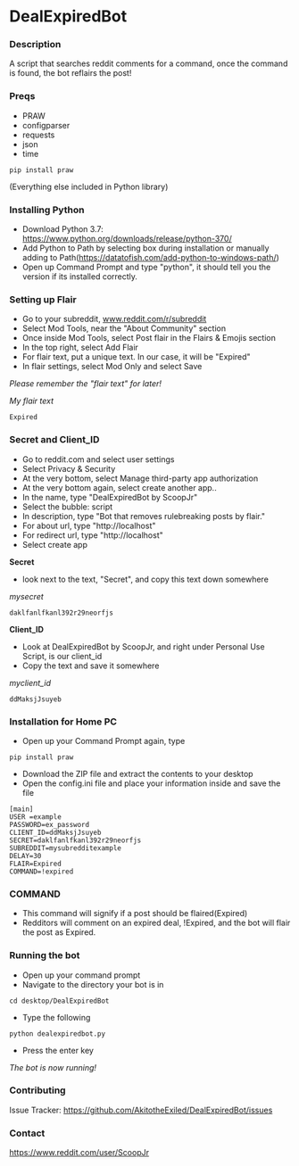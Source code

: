 
# DealExpiredBot

### Description
A script that searches reddit comments for a command, once the command is found, the bot reflairs the post!

### Preqs
* PRAW
* configparser
* requests
* json
* time

```
pip install praw 
```
(Everything else included in Python library)

### Installing Python
* Download Python 3.7: https://www.python.org/downloads/release/python-370/
* Add Python to Path by selecting box during installation or manually adding to Path(https://datatofish.com/add-python-to-windows-path/)
* Open up Command Prompt and type "python", it should tell you the version if its installed correctly.

### Setting up Flair
* Go to your subreddit, www.reddit.com/r/subreddit 
* Select Mod Tools, near the "About Community" section
* Once inside Mod Tools, select Post flair in the Flairs & Emojis section
* In the top right, select Add Flair
* For flair text, put a unique text.  In our case, it will be "Expired"
* In flair settings, select Mod Only and select Save

*Please remember the "flair text" for later!*

*My flair text*
```
Expired
```

### Secret and Client_ID
* Go to reddit.com and select user settings
* Select Privacy & Security
* At the very bottom, select Manage third-party app authorization
* At the very bottom again, select create another app..
* In the name, type "DealExpiredBot by ScoopJr"
* Select the bubble: script
* In description, type "Bot that removes rulebreaking posts by flair."
* For about url, type "http://localhost"
* For redirect url, type "http://localhost"
* Select create app

**Secret**
* look next to the text, "Secret", and copy this text down somewhere

*mysecret*
```
daklfanlfkanl392r29neorfjs
```

**Client_ID**
* Look at DealExpiredBot by ScoopJr, and right under Personal Use Script, is our client_id
* Copy the text and save it somewhere

*myclient_id*
```
ddMaksjJsuyeb
```

### Installation for Home PC
* Open up your Command Prompt again, type 
```
pip install praw
```
* Download the ZIP file and extract the contents to your desktop
* Open the config.ini file and place your information inside and save the file

```
[main]
USER =example
PASSWORD=ex_password
CLIENT_ID=ddMaksjJsuyeb
SECRET=daklfanlfkanl392r29neorfjs
SUBREDDIT=mysubredditexample
DELAY=30
FLAIR=Expired
COMMAND=!expired
```
### COMMAND
* This command will signify if a post should be flaired(Expired)
* Redditors will comment on an expired deal, !Expired, and the bot will flair the post as Expired.

### Running the bot
* Open up your command prompt
* Navigate to the directory your bot is in
```
cd desktop/DealExpiredBot
```
* Type the following
```
python dealexpiredbot.py
```
* Press the enter key

*The bot is now running!*

### Contributing
Issue Tracker: https://github.com/AkitotheExiled/DealExpiredBot/issues

### Contact
https://www.reddit.com/user/ScoopJr
